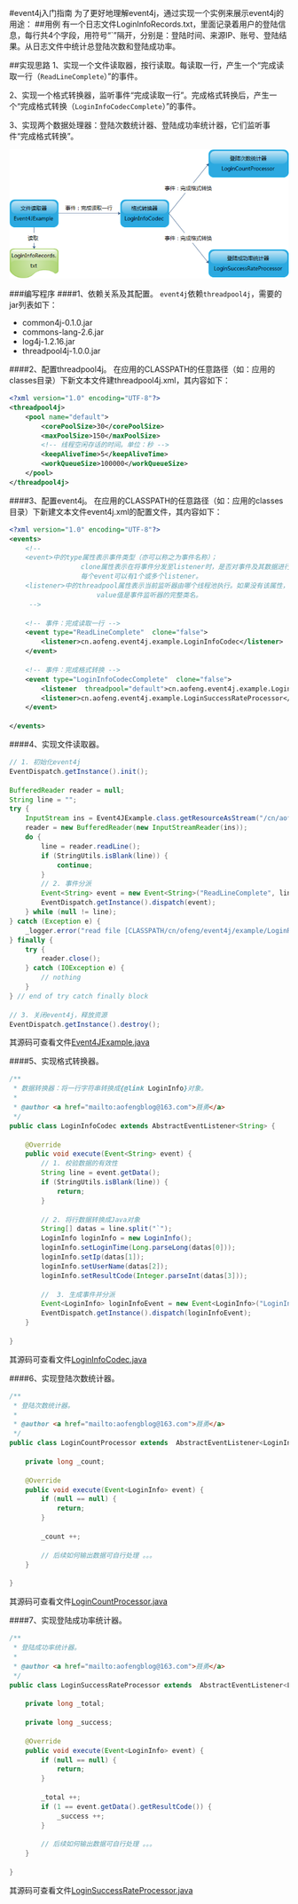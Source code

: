 #event4j入门指南
为了更好地理解event4j，通过实现一个实例来展示event4j的用途：
##用例
有一个日志文件LoginInfoRecords.txt，里面记录着用户的登陆信息，每行共4个字段，用符号“\`”隔开，分别是：登陆时间、来源IP、账号、登陆结果。从日志文件中统计总登陆次数和登陆成功率。

##实现思路
1、实现一个文件读取器，按行读取。每读取一行，产生一个“完成读取一行（`ReadLineComplete`）”的事件。

2、实现一个格式转换器，监听事件“完成读取一行”。完成格式转换后，产生一个“完成格式转换（`LoginInfoCodecComplete`）”的事件。

3、实现两个数据处理器：登陆次数统计器、登陆成功率统计器，它们监听事件“完成格式转换”。

![event4j](images/event4j-example-01.png)

###编写程序
####1、依赖关系及其配置。
`event4j`依赖`threadpool4j`，需要的jar列表如下：
* common4j-0.1.0.jar
* commons-lang-2.6.jar
* log4j-1.2.16.jar
* threadpool4j-1.0.0.jar

####2、配置threadpool4j。
在应用的CLASSPATH的任意路径（如：应用的classes目录）下新文本文件建threadpool4j.xml，其内容如下：
```xml
<?xml version="1.0" encoding="UTF-8"?>
<threadpool4j>
    <pool name="default">
        <corePoolSize>30</corePoolSize>
        <maxPoolSize>150</maxPoolSize>
        <!-- 线程空闲存话的时间。单位：秒 -->
        <keepAliveTime>5</keepAliveTime>
        <workQueueSize>100000</workQueueSize>
    </pool>
</threadpool4j>
```

####3、配置event4j。
在应用的CLASSPATH的任意路径（如：应用的classes目录）下新建文本文件event4j.xml的配置文件，其内容如下：
```xml
<?xml version="1.0" encoding="UTF-8"?>
<events>
    <!-- 
    <event>中的type属性表示事件类型（亦可以称之为事件名称）；
                  clone属性表示在将事件分发至listener时，是否对事件及其数据进行clone，true表示进行clone（默认值），false表示不clone；
                  每个event可以有1个或多个listener。
    <listener>中的threadpool属性表示当前监听器由哪个线程池执行。如果没有该属性，表示交给default线程池执行。
                      value值是事件监听器的完整类名。
     -->
     
    <!-- 事件：完成读取一行 -->
    <event type="ReadLineComplete"  clone="false">
        <listener>cn.aofeng.event4j.example.LoginInfoCodec</listener>
    </event>
    
    <!-- 事件：完成格式转换 -->
    <event type="LoginInfoCodecComplete"  clone="false">
        <listener  threadpool="default">cn.aofeng.event4j.example.LoginCountProcessor</listener>
        <listener>cn.aofeng.event4j.example.LoginSuccessRateProcessor</listener>
    </event>

</events>
```

####4、实现文件读取器。
```java
// 1. 初始化event4j
EventDispatch.getInstance().init();

BufferedReader reader = null;
String line = "";
try {
    InputStream ins = Event4JExample.class.getResourceAsStream("/cn/aofeng/event4j/example/LoginRecords.txt");
    reader = new BufferedReader(new InputStreamReader(ins));
    do {
        line = reader.readLine();
        if (StringUtils.isBlank(line)) {
            continue;
        }
        // 2. 事件分派
        Event<String> event = new Event<String>("ReadLineComplete", line);
        EventDispatch.getInstance().dispatch(event);
    } while (null != line);
} catch (Exception e) {
    _logger.error("read file [CLASSPATH/cn/ofeng/event4j/example/LoginRecords.txt] occurs error", e);
} finally {
    try {
        reader.close();
    } catch (IOException e) {
        // nothing
    }
} // end of try catch finally block

// 3. 关闭event4j，释放资源
EventDispatch.getInstance().destroy();
```
其源码可查看文件[Event4JExample.java](https://github.com/aofeng/event4j/blob/master/example/cn/aofeng/event4j/example/Event4JExample.java)


####5、实现格式转换器。
```java
/**
 * 数据转换器：将一行字符串转换成{@link LoginInfo}对象。
 * 
 * @author <a href="mailto:aofengblog@163.com">聂勇</a>
 */
public class LoginInfoCodec extends AbstractEventListener<String> {
    
    @Override
    public void execute(Event<String> event) {
        // 1. 校验数据的有效性
        String line = event.getData();
        if (StringUtils.isBlank(line)) {
            return;
        }
        
        // 2. 将行数据转换成Java对象
        String[] datas = line.split("`");
        LoginInfo loginInfo = new LoginInfo();
        loginInfo.setLoginTime(Long.parseLong(datas[0]));
        loginInfo.setIp(datas[1]);
        loginInfo.setUserName(datas[2]);
        loginInfo.setResultCode(Integer.parseInt(datas[3]));
        
        //  3. 生成事件并分派
        Event<LoginInfo> loginInfoEvent = new Event<LoginInfo>("LoginInfoCodecComplete", loginInfo);
        EventDispatch.getInstance().dispatch(loginInfoEvent);
    }

}
```
其源码可查看文件[LoginInfoCodec.java](https://github.com/aofeng/event4j/blob/master/example/cn/aofeng/event4j/example/LoginInfoCodec.java)

####6、实现登陆次数统计器。
```java
/**
 * 登陆次数统计器。
 * 
 * @author <a href="mailto:aofengblog@163.com">聂勇</a>
 */
public class LoginCountProcessor extends  AbstractEventListener<LoginInfo> {

    private long _count;
    
    @Override
    public void execute(Event<LoginInfo> event) {
        if (null == null) {
            return;
        }
        
        _count ++;
        
        // 后续如何输出数据可自行处理 。。。
    }

}
```
其源码可查看文件[LoginCountProcessor.java](https://github.com/aofeng/event4j/blob/master/example/cn/aofeng/event4j/example/LoginCountProcessor.java)

####7、实现登陆成功率统计器。
```java
/**
 * 登陆成功率统计器。
 * 
 * @author <a href="mailto:aofengblog@163.com">聂勇</a>
 */
public class LoginSuccessRateProcessor extends  AbstractEventListener<LoginInfo> {

    private long _total;
    
    private long _success;
    
    @Override
    public void execute(Event<LoginInfo> event) {
        if (null == null) {
            return;
        }
        
        _total ++;
        if (1 == event.getData().getResultCode()) {
            _success ++;
        }
        
        // 后续如何输出数据可自行处理 。。。
    }

}
```
其源码可查看文件[LoginSuccessRateProcessor.java](https://github.com/aofeng/event4j/blob/master/example/cn/aofeng/event4j/example/LoginSuccessRateProcessor.java)
